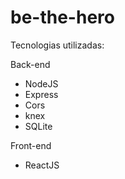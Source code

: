 # be-the-hero
Tecnologias utilizadas:

Back-end
- NodeJS
- Express
- Cors
- knex
- SQLite

Front-end
- ReactJS
